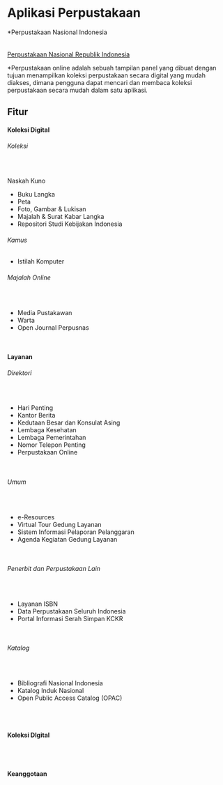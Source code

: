 # Aplikasi Perpustakaan

*Perpustakaan Nasional Indonesia
<br>
<br>
<br>
<a href="https://www.perpusnas.go.id/directory.php?lang=id&id=Perpustakaan%20Online">Perpustakaan Nasional Republik Indonesia</a>




*Perpustakaan online adalah sebuah tampilan panel yang dibuat dengan tujuan menampilkan koleksi perpustakaan secara digital yang mudah diakses, dimana pengguna dapat mencari dan membaca koleksi perpustakaan secara mudah dalam satu aplikasi.





## Fitur

<h4>Koleksi Digital</h4>
<h6>Koleksi</h6>
    <br>
    <p> Naskah Kuno</p>
    <ul>
        <li>Buku Langka</li>
        <li>Peta</li>
        <li>Foto, Gambar & Lukisan</li>
        <li>Majalah & Surat Kabar Langka</li>
        <li>Repositori Studi Kebijakan Indonesia</li>
    </ul>

<h6>Kamus</h6>
    <ul>
        <li>Istilah Komputer</li>
    </ul>
<h6>Majalah Online</h6>
    <br>
    <ul>
        <li>Media Pustakawan</li>
        <li>Warta</li>
        <li>Open Journal Perpusnas</li>
    </ul>        
<br>

<h4>Layanan</h4>
<h6>Direktori</h6>
    <br>
    <ul>
        <li>Hari Penting</li>
        <li>Kantor Berita</li>
        <li>Kedutaan Besar dan Konsulat Asing</li>
        <li>Lembaga Kesehatan</li>
        <li>Lembaga Pemerintahan</li>
        <li>Nomor Telepon Penting</li>
        <li>Perpustakaan Online</li>
    </ul>
    <br>
    <h6>Umum</h6>
    <br>
    <ul>
        <li> e-Resources</li>
        <li>Virtual Tour Gedung Layanan</li>
        <li>Sistem Informasi Pelaporan Pelanggaran</li>
        <li>Agenda Kegiatan Gedung Layanan</li>
    </ul>
    <br>
    <h6>Penerbit dan Perpustakaan Lain</h6>
    <br>
    <ul>
        <li>Layanan ISBN</li>
        <li>Data Perpustakaan Seluruh Indonesia</li>
        <li> Portal Informasi Serah Simpan KCKR</li>
    </ul>
    <br>
    <h6>Katalog</h6>
    <br>
    <ul>
        <li>Bibliografi Nasional Indonesia</li>
        <li>Katalog Induk Nasional</li>
        <li>Open Public Access Catalog (OPAC)</li>
    </ul>
<br>
<br>
<h4>Koleksi DIgital</h4>
<br>
<br>
<h4>Keanggotaan</h4>


